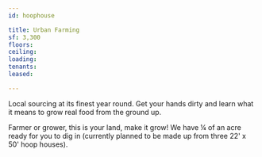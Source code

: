 ```yaml
---
id: hoophouse

title: Urban Farming
sf: 3,300
floors:
ceiling:
loading:
tenants:
leased:

---
```


Local sourcing at its finest year round. Get your hands dirty and learn what it means to grow real food from the ground up.

Farmer or grower, this is your land, make it grow! We have ¼ of an acre ready for you to dig in (currently planned to be made up from three 22' x 50' hoop houses).
